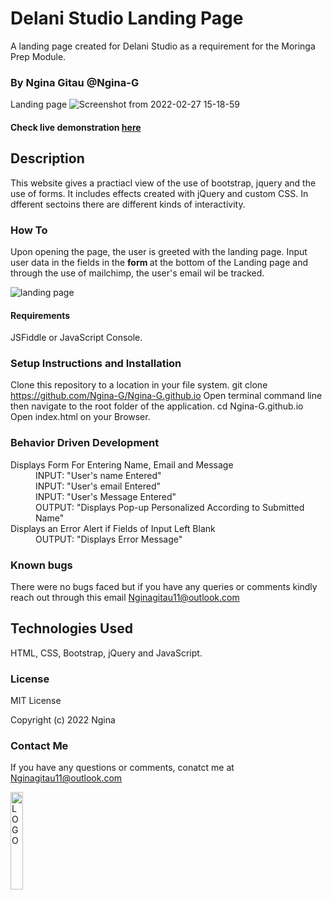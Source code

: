 # Delani Studio Landing Page
A landing page created for Delani Studio as a requirement for the Moringa Prep Module.
<br/>
### By Ngina Gitau @Ngina-G

 Landing page
![Screenshot from 2022-02-27 15-18-59](https://user-images.githubusercontent.com/89702652/155882264-9e3ebc6f-33ea-466b-9886-51662d794de8.png)
<br/>

#### Check live demonstration <a href="https://ngina-g.github.io/"><strong>here</strong></a>

## Description
This website gives a practiacl view of the use of bootstrap, jquery and the use of forms. It includes effects created with jQuery and custom CSS. In dfferent sectoins there are different kinds of interactivity.

### How To
Upon opening the page, the user is greeted with the landing page. Input user data in the fields in the <strong>form </strong>at the bottom of the Landing page and through the use of mailchimp, the user's email wil be tracked.

<img  align="center" src="src/images/landing.png" alt="landing page" />

#### Requirements
JSFiddle or JavaScript Console.

### Setup Instructions and Installation
Clone this repository to a location in your file system. git clone https://github.com/Ngina-G/Ngina-G.github.io
Open terminal command line then navigate to the root folder of the application. cd Ngina-G.github.io
Open index.html on your Browser.

### Behavior Driven Development 
<dl>
<dt>Displays Form For Entering Name, Email and Message</dt>
    <dd>INPUT: "User's name Entered"</dd>
    <dd>INPUT: "User's email Entered"</dd>
    <dd>INPUT: "User's Message Entered"</dd>
    <dd>OUTPUT: "Displays Pop-up Personalized According to Submitted Name"</dd>
<dt>Displays an Error Alert if Fields of Input Left Blank</dt>
    <dd>OUTPUT: "Displays Error Message"</dd>
</dl>

### Known bugs
There were no bugs faced but if you have any queries or comments kindly reach out through this email Nginagitau11@outlook.com

## Technologies Used
HTML, CSS, Bootstrap, jQuery and JavaScript.

### License
MIT License

Copyright (c) 2022 Ngina

### Contact Me
If you have any questions or comments, 
conatct me at Nginagitau11@outlook.com

<img width="20%" align="center" src="https://github.com/Ngina-G/Ngina-G.github.io/blob/master/assets/icons/website%20logo%20new%20colors.svg" alt="LOGO" />
